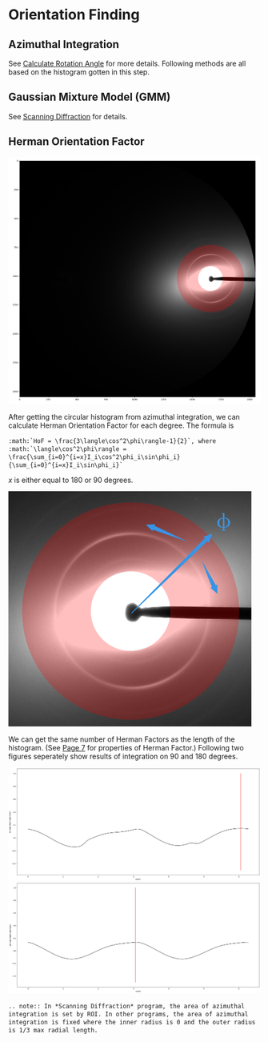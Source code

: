 # Orientation Finding

## Azimuthal Integration
See [Calculate Rotation Angle](Image-Processing-Functions.html#calculate-rotation-angle) for more details.
Following methods are all based on the histogram gotten in this step.

## Gaussian Mixture Model (GMM)
See [Scanning Diffraction](ScanningDiffraction/Scanning-Diffraction--How-it-works.html#finding-other-properties-of-each-ring) for details.

## Herman Orientation Factor
![-](../images/orientation/hof00.png)

After getting the circular histogram from azimuthal integration, we can calculate Herman Orientation Factor for each degree. The formula is
```eval_rst
:math:`HoF = \frac{3\langle\cos^2\phi\rangle-1}{2}`, where 
:math:`\langle\cos^2\phi\rangle = \frac{\sum_{i=0}^{i=x}I_i\cos^2\phi_i\sin\phi_i}{\sum_{i=0}^{i=x}I_i\sin\phi_i}`
```
*x* is either equal to 180 or 90 degrees.

![-](../images/orientation/hof01.png)

We can get the same number of Herman Factors as the length of the histogram. (See [Page 7](http://www.personal.psu.edu/irh1/PDF/Orientation.pdf) for properties of Herman Factor.) Following two figures seperately show results of integration on 90 and 180 degrees.

![-](../images/orientation/hof02.png)
![-](../images/orientation/hof03.png)

```eval_rst
.. note:: In *Scanning Diffraction* program, the area of azimuthal integration is set by ROI. In other programs, the area of azimuthal integration is fixed where the inner radius is 0 and the outer radius is 1/3 max radial length.
```